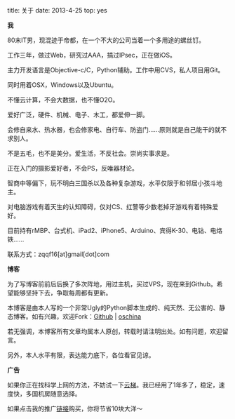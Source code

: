 title: 关于
date: 2013-4-25
top: yes

**我**

80末IT男，现混迹于帝都，在一个不大的公司当着一个多用途的螺丝钉。

工作三年，做过Web，研究过AAA，搞过IPsec，正在做iOS。

主力开发语言是Objective-c/C，Python辅助。工作中用CVS，私人项目用Git。

同时用着OSX，Windows以及Ubuntu。

不懂云计算，不会大数据，也不懂O2O。

爱好广泛，硬件、机械、电子、木工，都爱伸一脚。

会修自来水、热水器，也会修家电、自行车、防盗门……原则就是自己能干的就不求别人。

不是五毛，也不是美分。爱生活，不反社会。崇尚实事求是。

正在入门的摄影爱好者，不会PS，反唯器材论。 

智商中等偏下，玩不明白三国杀以及各种复杂游戏，水平仅限于和邻居小孩斗地主。

对电脑游戏有着天生的认知障碍，仅对CS、红警等少数老掉牙游戏有着特殊爱好。

目前持有rMBP、台式机、iPad2、iPhone5、Arduino、宾得K-30、电钻、电烙铁……

联系方式：zqqf16[at]gmail[dot]com

**博客**

为了写博客前前后后换了多次阵地，用过主机，买过VPS，现在来到Github。希望能够坚持下去，争取每周都有更新。

本博客是由本人写的一个非常Ugly的Python脚本生成的、纯天然、无公害的、静态博客。如有兴趣，欢迎Fork：[Github](https://github.com/zqqf16/zqqf16.github.com) | [oschina](http://git.oschina.net/zqqf16/peanut)

若无强调，本博客所有文章均属本人原创，转载时请注明出处。如有问题，欢迎留言。

另外，本人水平有限，表达能力底下，各位看官见谅。

**广告**

如果你正在找科学上网的方法，不妨试一下[云梯](http://refyunti.com/?r=65dd573aab9f2f10)。我已经用了1年多了，稳定，速度快，多国机房随意选择。

如果点击我的推广[链接](http://refyunti.com/?r=65dd573aab9f2f10)购买，你将节省10块大洋～
